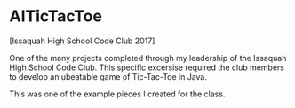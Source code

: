 # AITicTacToe

[Issaquah High School Code Club 2017]

One of the many projects completed through my leadership of the Issaquah High School Code Club. This specific excersise required the club members to develop an ubeatable game of Tic-Tac-Toe in Java. 

This was one of the example pieces I created for the class. 
